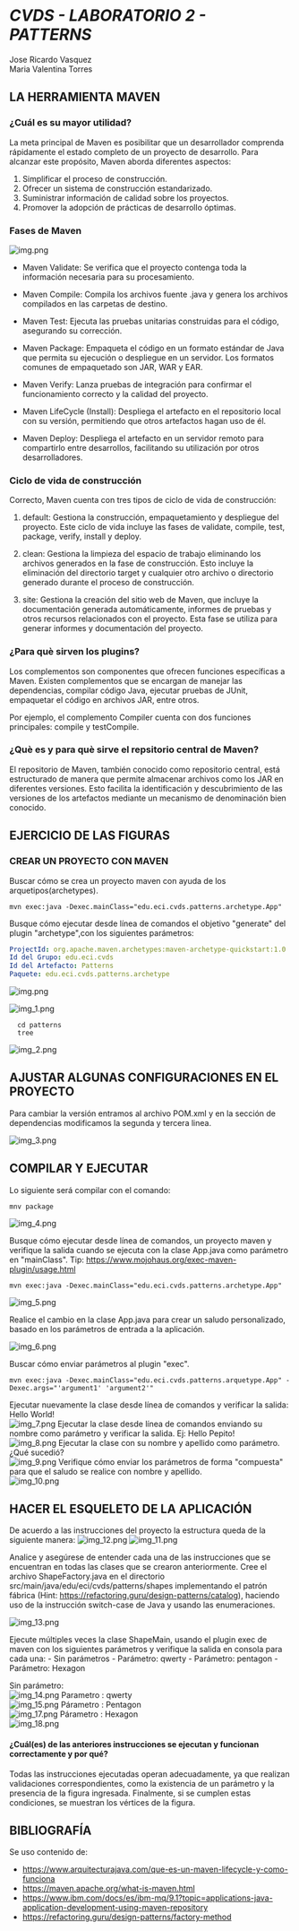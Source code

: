 # *CVDS - LABORATORIO 2 - PATTERNS*
Jose Ricardo Vasquez\
Maria Valentina Torres

## LA HERRAMIENTA MAVEN

### ¿Cuál es su mayor utilidad?

La meta principal de Maven es posibilitar que un desarrollador comprenda rápidamente el estado completo de un proyecto de desarrollo. Para alcanzar este propósito, Maven aborda diferentes aspectos:

1. Simplificar el proceso de construcción.
2. Ofrecer un sistema de construcción estandarizado.
3. Suministrar información de calidad sobre los proyectos.
4. Promover la adopción de prácticas de desarrollo óptimas.

### Fases de Maven

![img.png](Imagenes/img.png)

- Maven Validate: Se verifica que el proyecto contenga toda la información necesaria para su procesamiento.

- Maven Compile: Compila los archivos fuente .java y genera los archivos compilados en las carpetas de destino.

- Maven Test: Ejecuta las pruebas unitarias construidas para el código, asegurando su corrección.

- Maven Package: Empaqueta el código en un formato estándar de Java que permita su ejecución o despliegue en un servidor. Los formatos comunes de empaquetado son JAR, WAR y EAR.

- Maven Verify: Lanza pruebas de integración para confirmar el funcionamiento correcto y la calidad del proyecto.

- Maven LifeCycle (Install): Despliega el artefacto en el repositorio local con su versión, permitiendo que otros artefactos hagan uso de él.

- Maven Deploy: Despliega el artefacto en un servidor remoto para compartirlo entre desarrollos, facilitando su utilización por otros desarrolladores.

### Ciclo de vida de construcción

Correcto, Maven cuenta con tres tipos de ciclo de vida de construcción:

1. default: Gestiona la construcción, empaquetamiento y despliegue del proyecto. Este ciclo de vida incluye las fases de validate, compile, test, package, verify, install y deploy.

2. clean: Gestiona la limpieza del espacio de trabajo eliminando los archivos generados en la fase de construcción. Esto incluye la eliminación del directorio target y cualquier otro archivo o directorio generado durante el proceso de construcción.

3. site: Gestiona la creación del sitio web de Maven, que incluye la documentación generada automáticamente, informes de pruebas y otros recursos relacionados con el proyecto. Esta fase se utiliza para generar informes y documentación del proyecto.


### ¿Para què sirven los plugins?

Los complementos son componentes que ofrecen funciones específicas a Maven. Existen complementos que se encargan de manejar las dependencias, compilar código Java, ejecutar pruebas de JUnit, empaquetar el código en archivos JAR, entre otros.

Por ejemplo, el complemento Compiler cuenta con dos funciones principales: compile y testCompile.

### ¿Què es y para què sirve el repsitorio central de Maven?

El repositorio de Maven, también conocido como repositorio central, está estructurado de manera que permite almacenar archivos como los JAR en diferentes versiones. Esto facilita la identificación y descubrimiento de las versiones de los artefactos mediante un mecanismo de denominación bien conocido.

## **EJERCICIO DE LAS FIGURAS**

### **CREAR UN PROYECTO CON MAVEN**

Buscar cómo se crea un proyecto maven con ayuda de los arquetipos(archetypes).

```console
mvn exec:java -Dexec.mainClass="edu.eci.cvds.patterns.archetype.App"
```

Busque cómo ejecutar desde línea de comandos el objetivo "generate" del plugin "archetype",con los siguientes parámetros:

```yml
ProjectId: org.apache.maven.archetypes:maven-archetype-quickstart:1.0
Id del Grupo: edu.eci.cvds
Id del Artefacto: Patterns
Paquete: edu.eci.cvds.patterns.archetype
```

![img.png](Imagenes/img.png)


![img_1.png](Imagenes/img_1.png)

```console
  cd patterns
  tree
```
![img_2.png](Imagenes/img_2.png)

## AJUSTAR ALGUNAS CONFIGURACIONES EN EL PROYECTO

Para cambiar la versión entramos al archivo POM.xml y en la sección de dependencias modificamos la segunda y tercera linea.

![img_3.png](Imagenes/img_3.png)

## COMPILAR Y EJECUTAR

Lo siguiente será compilar con el comando:

```mnv package```

![img_4.png](Imagenes/img_4.png)

Busque cómo ejecutar desde línea de comandos, un proyecto maven y verifique la salida cuando se ejecuta con la clase App.java como parámetro en "mainClass". Tip: https://www.mojohaus.org/exec-maven-plugin/usage.html

```console
mvn exec:java -Dexec.mainClass="edu.eci.cvds.patterns.archetype.App"
```
![img_5.png](Imagenes/img_5.png)

Realice el cambio en la clase App.java para crear un saludo personalizado, basado en los parámetros de entrada a la aplicación.

![img_6.png](Imagenes/img_6.png)

Buscar cómo enviar parámetros al plugin "exec".

```
mvn exec:java -Dexec.mainClass="edu.eci.cvds.patterns.arquetype.App" -Dexec.args="'argument1' 'argument2'"
```
Ejecutar nuevamente la clase desde línea de comandos y verificar la salida: Hello World!\
![img_7.png](Imagenes/img_7.png)
Ejecutar la clase desde línea de comandos enviando su nombre como parámetro y verificar la salida. Ej: Hello Pepito!\
![img_8.png](Imagenes/img_8.png)
Ejecutar la clase con su nombre y apellido como parámetro. ¿Qué sucedió?\
![img_9.png](Imagenes/img_9.png)
Verifique cómo enviar los parámetros de forma "compuesta" para que el saludo se realice con nombre y apellido.\
![img_10.png](Imagenes/img_10.png)

## HACER EL ESQUELETO DE LA APLICACIÓN

De acuerdo a las instrucciones del proyecto la estructura queda de la siguiente manera:
![img_12.png](Imagenes/img_12.png)
![img_11.png](Imagenes/img_11.png)

Analice y asegúrese de entender cada una de las instrucciones que se encuentran en todas las clases que se crearon anteriormente. Cree el archivo ShapeFactory.java en el directorio src/main/java/edu/eci/cvds/patterns/shapes implementando el patrón fábrica (Hint: https://refactoring.guru/design-patterns/catalog), haciendo uso de la instrucción switch-case de Java y usando las enumeraciones.

![img_13.png](Imagenes/img_13.png)

Ejecute múltiples veces la clase ShapeMain, usando el plugin exec de maven con los siguientes parámetros y verifique la salida en consola para cada una: - Sin parámetros - Parámetro: qwerty - Parámetro: pentagon - Parámetro: Hexagon

Sin parámetro:\
![img_14.png](Imagenes/img_14.png)
Parametro : qwerty\
![img_15.png](Imagenes/img_15.png)
Párametro : Pentagon\
![img_17.png](Imagenes/img_17.png)
Párametro : Hexagon\
![img_18.png](Imagenes/img_18.png)

#### ¿Cuál(es) de las anteriores instrucciones se ejecutan y funcionan correctamente y por qué?

Todas las instrucciones ejecutadas operan adecuadamente, ya que realizan validaciones correspondientes, como la existencia de un parámetro y la presencia de la figura ingresada. Finalmente, si se cumplen estas condiciones, se muestran los vértices de la figura.

## BIBLIOGRAFÍA
Se uso contenido de:

- https://www.arquitecturajava.com/que-es-un-maven-lifecycle-y-como-funciona
- https://maven.apache.org/what-is-maven.html
- https://www.ibm.com/docs/es/ibm-mq/9.1?topic=applications-java-application-development-using-maven-repository
- https://refactoring.guru/design-patterns/factory-method
